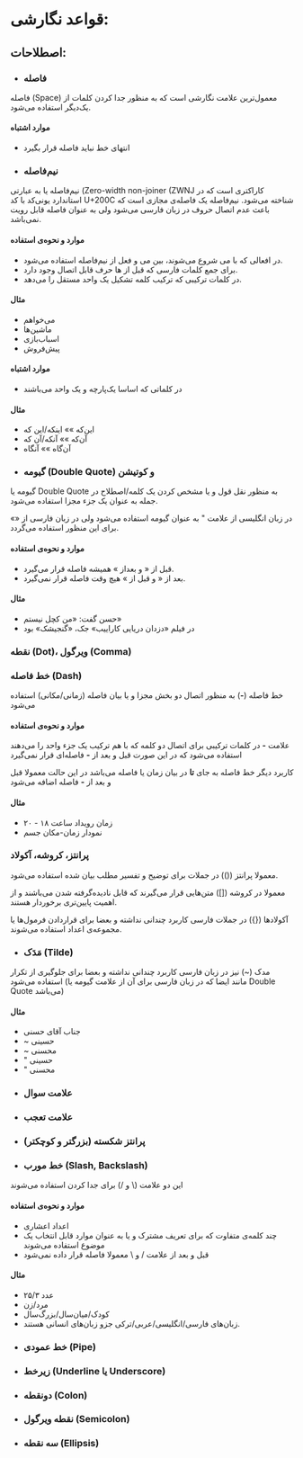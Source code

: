 # قواعد نگارشی:

## اصطلاحات:

* ### فاصله

فاصله (Space) معمول‌ترین علامت نگارشی است که به منظور جدا کردن کلمات از یک‌دیگر استفاده می‌شود.

#### موارد اشتباه

- انتهای خط نباید فاصله قرار بگیرد

* ### نیم‌فاصله

نیم‌فاصله یا به عبارتی (Zero-width non-joiner (ZWNJ کاراکتری است که در استاندارد یونی‌کد با کد U+200C شناخته می‌شود. نیم‌فاصله یک فاصله‌ی مجازی است که باعث عدم اتصال حروف در زبان فارسی می‌شود ولی به عنوان فاصله قابل رویت نمی‌باشد.

#### موارد و نحوه‌ی استفاده

- در افعالی که با می شروع می‌شوند، بین می و فعل از نیم‌فاصله استفاده می‌شود.
- برای جمع کلمات فارسی که قبل از ها حرف قابل اتصال وجود دارد.
- در کلمات ترکیبی که ترکیب کلمه تشکیل یک واحد مستقل را می‌دهد.

#### مثال

- می‌خواهم
- ماشین‌ها
- اسباب‌بازی
- پیش‌فروش

#### موارد اشتباه

- در کلماتی که اساسا یک‌پارچه و یک واحد می‌باشند

#### مثال

- این‌که »» اینکه/این که
- آن‌که »» آنکه/آن که
- آن‌گاه »» آنگاه

* ### گیومه (Double Quote) و کوتیشن

گیومه یا Double Quote به منظور نقل قول و یا مشخص کردن یک کلمه/اصطلاح در جمله به عنوان یک جزء مجزا استفاده می‌شود.

در زبان انگلیسی از علامت " به عنوان گیومه استفاده می‌شود ولی در زبان فارسی از «» برای این منظور استفاده می‌گردد.

#### موارد و نحوه‌ی استفاده

- قبل از « و بعداز » همیشه فاصله قرار می‌گیرد.
- بعد از « و قبل از » هیچ وقت فاصله قرار نمی‌گیرد.

#### مثال

- حسن گفت: «من کچل نیستم»
- در فیلم «دزدان دریایی کاراییب» جک، «گنجیشک» بود

### نقطه (Dot)، ویرگول (Comma)

### خط فاصله (Dash)

خط فاصله (<b>-</b>) به منظور اتصال دو بخش مجزا و یا بیان فاصله (زمانی/مکانی) استفاده می‌شود

#### موارد و نحوه‌ی استفاده
علامت <b>-</b> در کلمات ترکیبی برای اتصال دو کلمه که با هم ترکیب یک جزء واحد را می‌دهند استفاده می‌شود
که در این صورت قبل و بعد از <b>-</b> فاصله‌ای قرار نمی‌گیرد

کاربرد دیگر خط فاصله به جای <b>تا</b> در بیان زمان یا فاصله می‌باشد
در این حالت معمولا قبل و بعد از <b>-</b> فاصله اضافه می‌شود

#### مثال

- زمان رویداد ساعت ۱۸ - ۲۰
- نمودار زمان-مکان جسم

### پرانتز، کروشه، آکولاد

معمولا پرانتز (()) در جملات برای توضیح و تفسیر مطلب بیان شده استفاده می‌شود.

معمولا در کروشه ([]) متن‌هایی قرار می‌گیرند که قابل نادیده‌گرفته شدن می‌باشند و از اهمیت پایین‌تری برخوردار هستند.

آکولادها ({}) در جملات فارسی کاربرد چندانی نداشته و بعضا برای قراردادن فرمول‌ها یا مجموعه‌ی اعداد استفاده می‌شوند.

* ### مَدَک (Tilde)

مدک (~) نیز در زبان فارسی کاربرد چندانی نداشته و بعضا برای جلوگیری از تکرار استفاده می‌شود (مانند ایضا که در زبان فارسی برای آن از علامت گیومه یا Double Quote می‌باشد)

#### مثال

- جناب آقای حسنی
- ~		حسینی
- ~		محسنی
- "		حسینی
- "		محسنی

* ### علامت سوال

* ### علامت تعجب

* ### پرانتز شکسته (بزرگتر و کوچکتر)

* ### خط مورب (Slash, Backslash)

این دو علامت (\ و /) برای جدا کردن استفاده می‌شوند

#### موارد و نحوه‌ی استفاده

- اعداد اعشاری
- چند کلمه‌ی متفاوت که برای تعریف مشترک و یا به عنوان موارد قابل انتخاب یک موضوع استفاده می‌شوند
- قبل و بعد از علامت / و \ معمولا فاصله قرار داده نمی‌شود
	
#### مثال

- عدد ۲۵/۳
- مرد/زن
- کودک/میان‌سال/بزرگ‌سال
- زبان‌های فارسی/انگلیسی/عربی/ترکی جزو زبان‌های انسانی هستند.

* ### خط عمودی (Pipe)

* ### زیرخط (Underline یا Underscore)

* ### دونقطه (Colon)

* ### نقطه ویرگول (Semicolon)

* ### سه نقطه (Ellipsis)

